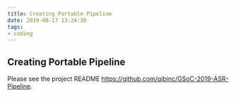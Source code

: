 ```yaml
---
title: Creating Portable Pipeline
date: 2019-08-17 13:24:38
tags:
- coding
---
```


<!-- toc -->

## Creating Portable Pipeline

Please see the project README https://github.com/qibinc/GSoC-2019-ASR-Pipeline.

<!-- more -->
